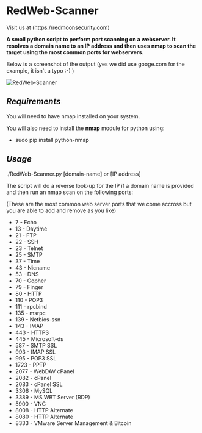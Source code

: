 # RedWeb-Scanner

Visit us at (https://redmoonsecurity.com)

**A small python script to perform port scanning on a webserver. It resolves a domain name to an IP address and then uses nmap to scan the target using the most common ports for webservers.**

Below is a screenshot of the output (yes we did use googe.com for the example, it isn't a typo :-) )

![RedWeb-Scanner](https://user-images.githubusercontent.com/62467907/78455049-6209b300-769c-11ea-8015-9059b6865aa5.png)

## *Requirements*

You will need to have nmap installed on your system.

You will also need to install the **nmap** module for python using:

* sudo pip install python-nmap

## *Usage*

./RedWeb-Scanner.py [domain-name] or [IP address]

The script will do a reverse look-up for the IP if a domain name is provided and then run an nmap scan on the following ports:

(These are the most common web server ports that we come accross but you are able to add and remove as you like)

* 7  - Echo
* 13 - Daytime
* 21 - FTP
* 22 - SSH
* 23 - Telnet
* 25 - SMTP
* 37 - Time
* 43 - Nicname
* 53 - DNS
* 70 - Gopher
* 79 - Finger
* 80 - HTTP
* 110 - POP3
* 111 - rpcbind
* 135 - msrpc
* 139 - Netbios-ssn
* 143 - IMAP
* 443 - HTTPS
* 445 - Microsoft-ds
* 587 - SMTP SSL
* 993 - IMAP SSL
* 995 - POP3 SSL
* 1723 - PPTP
* 2077 - WebDAV cPanel
* 2082 - cPanel
* 2083 - cPanel SSL
* 3306 - MySQL
* 3389 - MS WBT Server (RDP)
* 5900 - VNC
* 8008 - HTTP Alternate
* 8080 - HTTP Alternate
* 8333 - VMware Server Management & Bitcoin
